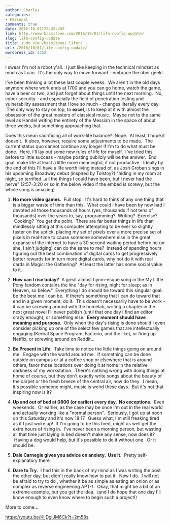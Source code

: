 ```yaml
---
author: Charles
categories:
- Personal
comments: true
date: 2016-10-01T23:32:49Z
link: http://www.bassitone.com/2016/10/01/life-config-update/
slug: life-config-update
title: sudo vim /bassitone/.liferc
url: /2016/10/01/life-config-update/
wordpress_id: 4252
---
```


I swear I'm not a robot y'all.  I just like keeping in the technical mindset as much as I can.  It's the only way to move forward - embrace the über geek!

I've been thinking a lot these last couple weeks.  We aren't in the old days anymore where work ends at 1700 and you can go home, watch the game, have a beer or two, and just forget about things until the next morning.  No, cyber security - and especially the field of penetration testing and vulnerability assessment that I love so much - changes literally every day.  The only way to stay on top, to **excel**, is to keep at it with almost the obsession of the great masters of classical music.  Maybe not to the same level as Handel writing the entirety of the Messiah in the space of about three weeks, but something approaching that.

Does this mean sacrificing all of work-life balance?  Nope.  At least, I hope it doesn't.  It _does_, however, require some adjustments to be made.  The current status quo cannot continue any longer if I'm to do what must be done.  Here, I'll lay out some new rules of life for myself.  I've tried this before to little success - maybe posting publicly will be the answer.  End goal: make life at least a little more meaningful, if not productive.  Ideally by the end of this I'll have a life worth living instead of, as Josh Groban sings in his upcoming Broadway debut (inspired by Tolstoy?) "hiding in my room at night, so terrified...all the things I could have been, but I never had the nerve" (2:57-3:20 or so in the below video if the embed is screwy, but the whole song is amazing)




    
  1. **No more video games.**  Full stop.  It's hard to think of any one thing that is a bigger waste of time than this.  What could I have been by now had I devoted all those thousands of hours (yes, thousands if not tens of thousands) over the years to, say, programming?  Writing?  Exercise?  Cooking?  You get the point.  There are far better things in life than mindlessly sitting at this computer attempting to be ever so slightly faster on the uptick, placing my set of pixels over a more precise set of pixels in real-time to cause someone somewhere else in the great expanse of the internet to have a 30 second waiting period before he (or she, I ain't judging) can do the same to me?  Instead of spending hours figuring out the best combination of digital cards to get progressively better rewards for in turn more digital cards, why not do it with real cards in Magic: the Gathering?  At least the latter has some social value to it.

    
  2. **How can I rise today?**  A great almost hymn-esque song in the My Little Pony fandom contains the line "day for rising, night for sleep; as in Heaven, so below."  Everything I do should be toward this singular goal: be the best me I can be.  If there's something that I can do toward that end in a given moment, do it.  This doesn't necessarily have to be work - it can be screwing around with the homelab, writing a chapter in the next great novel I'll never publish (until that one day I find an editor crazy enough), or something else.  **Every moment should have meaning and purpose**.  Only when the day's rising is done should I even consider picking up one of the select few games that are intellectually engaging (Kerbal Space Program, Factorio, and the like), or firing up Netflix, or screwing around on Reddit...

    
  3. **Be Present in Life**.  Take time to notice the little things going on around me.  Engage with the world around me.  If something can be done outside on campus or at a coffee shop or elsewhere that is around others, favor those locations over doing it at home in the relative darkness of my workstation.  There's nothing wrong with doing things at home of course, but they don't exactly write songs about the beauty of the carpet or the fresh breeze of the central air, now do they.  I mean, it's possible someone might, music is weird these days.  But it's not that inspiring now is it?

    
  4. **Up and out of bed at 0800 (or earlier) every day.  No exceptions.**  Even weekends.  Or earlier, as the case may be once I'm out in the real world and actually working like a "normal person".  Seriously, I got up at noon on this Saturday and it's now 18:17.  Guess what, I'm still freaking tired as if I just woke up!  If I'm going to be this tired, might as well get the extra hours of rising in.  I've never been a morning person, but wasting all that time just laying in bed doesn't make any sense, now does it?  Having a dog would help, but it's possible to do it without one.  Or it should be.

    
  5. **Dale Carnegie gives you advice on anxiety.  Use it.**  Pretty self-explanatory there.

    
  6. **Dare to Try.**  I had this in the back of my mind as I was writing the post the other day, but didn't really know how to put it.  Now I do.  I will not be afraid to try to do <whatever>, whether it be as simple as eating an onion or as complex as reverse engineering APT-1.  Okay, that might be a bit of an extreme example, but you get the idea.  (and I do hope that one day I'll know enough to even know where to begin such a project!)





More to come...



https://youtu.be/KljDgiJM6Ck?t=2m58s


